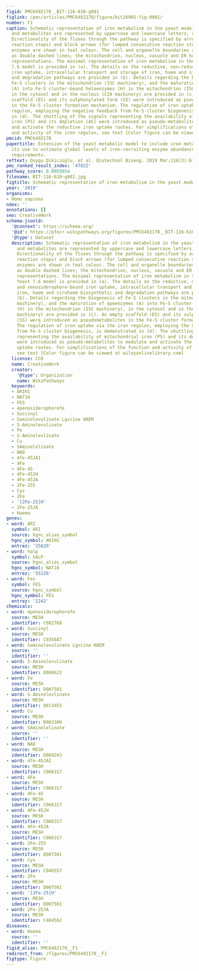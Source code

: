 ```yaml
---
figid: PMC6492170__BIT-116-610-g001
figlink: /pmc/articles/PMC6492170/figure/bit26905-fig-0001/
number: F1
caption: Schematic representation of iron metabolism in the yeast model. Pathways
  and metabolites are represented by uppercase and lowercase letters, respectively.
  Directionality of the fluxes through the pathway is specified by arrows (for single
  reaction steps) and block arrows (for lumped consecutive reaction steps). Metabolic
  enzymes are shown in teal colour. The cell and organelle boundaries are represented
  as double dashed lines; the mitochondrion, nucleus, vacuole and ER have cartoon
  representations. The minimal representation of iron metabolism in the existing Yeast
  7.6 model is provided in (a). The details on the reductive, non‐reductive and xenosiderophore‐bound
  iron uptake, intracellular transport and storage of iron, haem and sirohaem biosynthetic
  and degradation pathways are provided in (b). Details regarding the biogenesis of
  Fe‐S clusters in the mitochondrion (ISC machinery), and the maturation of apoenzymes
  (A) into Fe‐S cluster‐bound holoenzymes (H) in the mitochondrion (ISC machinery),
  in the cytosol and in the nucleus (CIA machinery) are provided in (c). An empty
  scaffold (ES) and its sulphonylated form (SS) were introduced as pseudometabolites
  in the Fe‐S cluster formation mechanism. The regulation of iron uptake via the iron
  regulon, employing the negative feedback from Fe‐S cluster biogenesis, is demonstrated
  in (d). The shuttling of the signals representing the availability of mitochondrial
  iron (PS) and its depletion (AS) were introduced as pseudo‐metabolites to modulate
  and activate the reductive iron uptake routes. For simplifications of the function
  and activity of the iron regulon, see text [Color figure can be viewed at wileyonlinelibrary.com]
pmcid: PMC6492170
papertitle: Extension of the yeast metabolic model to include iron metabolism and
  its use to estimate global levels of iron‐recruiting enzyme abundance from cofactor
  requirements.
reftext: Duygu Dikicioglu, et al. Biotechnol Bioeng. 2019 Mar;116(3):610-621.
pmc_ranked_result_index: '47822'
pathway_score: 0.8055654
filename: BIT-116-610-g001.jpg
figtitle: Schematic representation of iron metabolism in the yeast model
year: '2019'
organisms:
- Homo sapiens
ndex: ''
annotations: []
seo: CreativeWork
schema-jsonld:
  '@context': https://schema.org/
  '@id': https://pfocr.wikipathways.org/figures/PMC6492170__BIT-116-610-g001.html
  '@type': Dataset
  description: Schematic representation of iron metabolism in the yeast model. Pathways
    and metabolites are represented by uppercase and lowercase letters, respectively.
    Directionality of the fluxes through the pathway is specified by arrows (for single
    reaction steps) and block arrows (for lumped consecutive reaction steps). Metabolic
    enzymes are shown in teal colour. The cell and organelle boundaries are represented
    as double dashed lines; the mitochondrion, nucleus, vacuole and ER have cartoon
    representations. The minimal representation of iron metabolism in the existing
    Yeast 7.6 model is provided in (a). The details on the reductive, non‐reductive
    and xenosiderophore‐bound iron uptake, intracellular transport and storage of
    iron, haem and sirohaem biosynthetic and degradation pathways are provided in
    (b). Details regarding the biogenesis of Fe‐S clusters in the mitochondrion (ISC
    machinery), and the maturation of apoenzymes (A) into Fe‐S cluster‐bound holoenzymes
    (H) in the mitochondrion (ISC machinery), in the cytosol and in the nucleus (CIA
    machinery) are provided in (c). An empty scaffold (ES) and its sulphonylated form
    (SS) were introduced as pseudometabolites in the Fe‐S cluster formation mechanism.
    The regulation of iron uptake via the iron regulon, employing the negative feedback
    from Fe‐S cluster biogenesis, is demonstrated in (d). The shuttling of the signals
    representing the availability of mitochondrial iron (PS) and its depletion (AS)
    were introduced as pseudo‐metabolites to modulate and activate the reductive iron
    uptake routes. For simplifications of the function and activity of the iron regulon,
    see text [Color figure can be viewed at wileyonlinelibrary.com]
  license: CC0
  name: CreativeWork
  creator:
    '@type': Organization
    name: WikiPathways
  keywords:
  - ARIH1
  - NAT10
  - FES
  - 4penosiderophorefe
  - Succinyl
  - Saminolevulinate Lgvcine HAEM
  - 5-Aminolevulinate
  - Fe
  - S-Aminolevlinate
  - Cu
  - SAminelelinate
  - NAD
  - 4fe-45JAI
  - 4Fe
  - 4Fe-45
  - 4Fe-45JH
  - 4Fe-45JA
  - 2Fe-255
  - Cys
  - 2Fe
  - '[2Fe-25]H'
  - 2Fe-25JA
  - Haema
genes:
- word: ARI
  symbol: ARI
  source: hgnc_alias_symbol
  hgnc_symbol: ARIH1
  entrez: '25820'
- word: halp
  symbol: hALP
  source: hgnc_alias_symbol
  hgnc_symbol: NAT10
  entrez: '55226'
- word: Fes
  symbol: FES
  source: hgnc_symbol
  hgnc_symbol: FES
  entrez: '2242'
chemicals:
- word: 4penosiderophorefe
  source: MESH
  identifier: C082768
- word: Succinyl
  source: MESH
  identifier: C035687
- word: Saminolevulinate Lgvcine HAEM
  source: ''
  identifier: ''
- word: 5-Aminolevulinate
  source: MESH
  identifier: D000622
- word: Fe
  source: MESH
  identifier: D007501
- word: S-Aminolevlinate
  source: MESH
  identifier: D013455
- word: Cu
  source: MESH
  identifier: D003300
- word: SAminelelinate
  source: ''
  identifier: ''
- word: NAD
  source: MESH
  identifier: D009243
- word: 4fe-45JAI
  source: MESH
  identifier: C066317
- word: 4Fe
  source: MESH
  identifier: C066317
- word: 4Fe-45
  source: MESH
  identifier: C066317
- word: 4Fe-45JH
  source: MESH
  identifier: C066317
- word: 4Fe-45JA
  source: MESH
  identifier: C066317
- word: 2Fe-255
  source: MESH
  identifier: D007501
- word: Cys
  source: MESH
  identifier: C046557
- word: 2Fe
  source: MESH
  identifier: D007501
- word: '[2Fe-25]H'
  source: MESH
  identifier: D007501
- word: 2Fe-25JA
  source: MESH
  identifier: C404562
diseases:
- word: Haema
  source: ''
  identifier: ''
figid_alias: PMC6492170__F1
redirect_from: /figures/PMC6492170__F1
figtype: Figure
---
```

